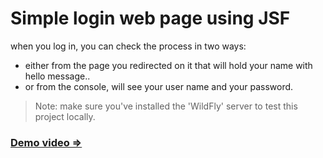 # Simple login web page using JSF


when you log in, you can check the process in two ways:
*  either from the page you redirected on it that will hold your name with hello message..
*  or from the console, will see your user name and your password.

>Note: make sure you've installed the 'WildFly' server to test this project locally.

### [Demo video =>](https://drive.google.com/file/d/15Dw69WsXVcd_jGLqzsfvneN3PivxsTnp/view?usp=sharing)
